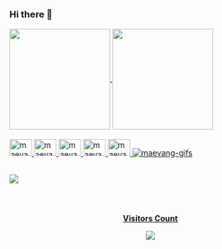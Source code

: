 ### Hi there 👋

<!--
**maevang/maevang** is a ✨ _special_ ✨ repository because its `README.md` (this file) appears on your GitHub profile.

Here are some ideas to get you started:

- 🔭 I’m currently working on ...
- 🌱 I’m currently learning ...
- 👯 I’m looking to collaborate on ...
- 🤔 I’m looking for help with ...
- 💬 Ask me about ...
- 📫 How to reach me: ...
- 😄 Pronouns: ...
- ⚡ Fun fact: ...
-->
<div>
  <a href="https://github.com/maevang/github-readme-stats">
<img height="180em" align="center" src="https://github-readme-stats.vercel.app/api?username=maevang&show_icons=true&theme=synthwave&include_all_commits=true&count_private=true" />
<img height="180em" align="center" src="https://github-readme-stats.vercel.app/api/top-langs?username=maevang&layout=compact&langs_count=16&theme=synthwave" />
</div>
<div style="display: inline block"></br>
  <img aling="center" alt="maevang-C" height="30" width="40" src="https://cdn.jsdelivr.net/gh/devicons/devicon/icons/c/c-original.svg" />
  <img aling="center" alt="maevang-CSS" height="30" width="40" src="https://cdn.jsdelivr.net/gh/devicons/devicon/icons/css3/css3-original-wordmark.svg" />
  <img aling="center" alt="maevang-HTML" height="30" width="40" src="https://cdn.jsdelivr.net/gh/devicons/devicon/icons/html5/html5-original-wordmark.svg" />
  <img aling="center" alt="maevang-LINUX" height="30" width="40" src="https://cdn.jsdelivr.net/gh/devicons/devicon/icons/linux/linux-original.svg" />
  <img aling="center" alt="maevang-JAVA" height="30" width="40" src="https://cdn.jsdelivr.net/gh/devicons/devicon/icons/java/java-original-wordmark.svg" />
  <img aling="right" alt="maevang-gifs" src="https://i.gifer.com/DgJM.gif">
  
  ##

 <div>
    <a href - "maryevangelistaoliveira@gmail.com"><img src=https://img.shields.io/badge/Gmail-D14836?style=for-the-badge&logo=gmail&logoColor=white>
 </div> 

  ###

<div align="center">
<br><p align="centre"><b>Visitors Count</b></p>  
<p align="center"><img align="center" src="https://profile-counter.glitch.me/maevang}/count.svg" /></p> 
<br>
</div>
